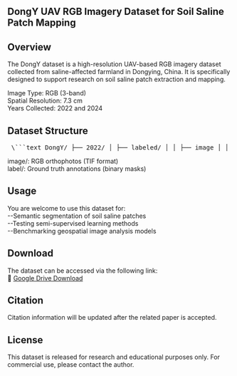 ## DongY UAV RGB Imagery Dataset for Soil Saline Patch Mapping

## Overview
The DongY dataset is a high-resolution UAV-based RGB imagery dataset collected from saline-affected farmland in Dongying, China. It is specifically designed to support research on soil saline patch extraction and mapping.

Image Type: RGB (3-band)  
Spatial Resolution: 7.3 cm  
Years Collected: 2022 and 2024  


## Dataset Structure
<pre> \```text DongY/ ├── 2022/ │ ├── labeled/ │ │ ├── image │ │ └── label │ └── unlabeled/ │ └── image ├── 2024/ │ └── image └── README \``` </pre>

image/: RGB orthophotos (TIF format)  
label/: Ground truth annotations (binary masks)  


## Usage
You are welcome to use this dataset for:  
--Semantic segmentation of soil saline patches  
--Testing semi-supervised learning methods  
--Benchmarking geospatial image analysis models  


## Download
The dataset can be accessed via the following link:  
🔗 [Google Drive Download](https://drive.google.com/your-link)  

  
## Citation
Citation information will be updated after the related paper is accepted.  


## License
This dataset is released for research and educational purposes only. For commercial use, please contact the author.


